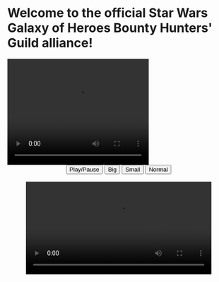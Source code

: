 # Welcome to the official Star Wars Galaxy of Heroes Bounty Hunters' Guild alliance!

<video width="320" height="240" controls>
  <source src="{{ site.url }}/assets/PromoVid.mp4" type="video/mp4">
  Your browser does not support the video tag.
</video>

<div style="text-align:center"> 
  <button onclick="playPause()">Play/Pause</button> 
  <button onclick="makeBig()">Big</button>
  <button onclick="makeSmall()">Small</button>
  <button onclick="makeNormal()">Normal</button>
  <br><br>
  <video id="video1" width="420">
    <source src="{{ site.url }}/assets/PromoVid.mp4" type="video/mp4">
    Your browser does not support HTML5 video.
  </video>
</div> 

<script> 
var myVideo = document.getElementById("video1"); 

function playPause() { 
    if (myVideo.paused) 
        myVideo.play(); 
    else 
        myVideo.pause(); 
} 

function makeBig() { 
    myVideo.width = 560; 
} 

function makeSmall() { 
    myVideo.width = 320; 
} 

function makeNormal() { 
    myVideo.width = 420; 
} 
</script> 
